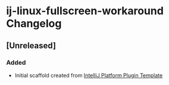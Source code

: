 <!-- Keep a Changelog guide -> https://keepachangelog.com -->

# ij-linux-fullscreen-workaround Changelog

## [Unreleased]
### Added
- Initial scaffold created from [IntelliJ Platform Plugin Template](https://github.com/JetBrains/intellij-platform-plugin-template)
